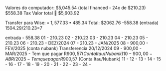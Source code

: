 Valores do computador:
$5,045.54 (total financed - 24x de $210.23)
$558.38 Tax
Valor total 🟰 $5,603.92

Transfer para Wise:
•⁠  ⁠$1,577.33
•⁠  ⁠⁠$485.34
Total: $2062.76
-558.38 (entrada)
1504.29/210.23=7

entrada - 558.38
01 - 210.23 
02 - 210.23
03 - 210.23
04 - 210.23
05 - 210.23
06 - 210.23 - DEZ/2024
07 - 210.23 - JAN/2025
08 - 900,00 - FEV/2025 (conta nubank) Transferencia 20/12/2024
09 - 900,00 - MAR/2025 - Tem que pagar R$900,57 (Conta Itau/Nubank)
10 - 900,00 - ABR/2025 - Tem que pagar R$900,57 (Conta Itau/Nubank)
11 - 
12 - 
13 -
14 - 
15 - 
16 - 
17 -
18 -
19 -
20 -
21 -
22 -
23 -
24 -